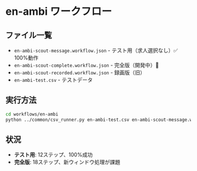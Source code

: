 # en-ambi ワークフロー

## ファイル一覧
- `en-ambi-scout-message.workflow.json` - テスト用（求人選択なし）✅ 100%動作
- `en-ambi-scout-complete.workflow.json` - 完全版（開発中）🚧
- `en-ambi-scout-recorded.workflow.json` - 録画版（旧）
- `en-ambi-test.csv` - テストデータ

## 実行方法
```bash
cd workflows/en-ambi
python ../common/csv_runner.py en-ambi-test.csv en-ambi-scout-message.workflow.json
```

## 状況
- **テスト用**: 12ステップ、100%成功
- **完全版**: 18ステップ、新ウィンドウ処理が課題